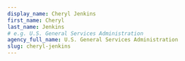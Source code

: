 ```yaml
---
display_name: Cheryl Jenkins
first_name: Cheryl
last_name: Jenkins
# e.g. U.S. General Services Administration
agency_full_name: U.S. General Services Administration
slug: cheryl-jenkins
---
```


